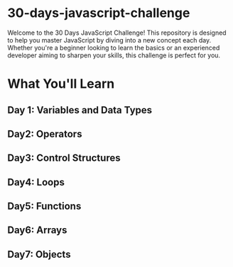 # 30-days-javascript-challenge

Welcome to the 30 Days JavaScript Challenge! This repository is designed to help you master JavaScript by diving into a new concept each day. Whether you're a beginner looking to learn the basics or an experienced developer aiming to sharpen your skills, this challenge is perfect for you.

# What You'll Learn

## Day 1: Variables and Data Types

## Day2: Operators

## Day3: Control Structures

## Day4: Loops

## Day5: Functions

## Day6: Arrays

## Day7: Objects
